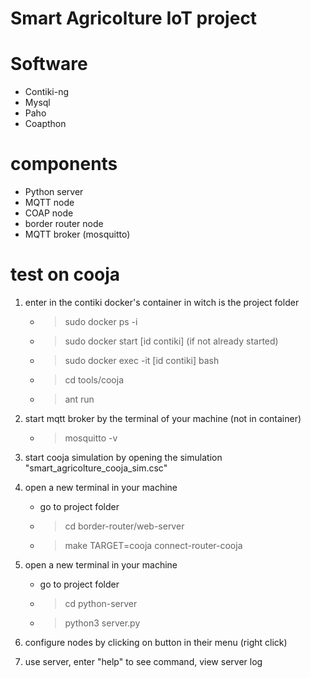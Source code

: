 # Smart Agricolture IoT project


# Software

* Contiki-ng 
* Mysql
* Paho
* Coapthon

# components

* Python server
* MQTT node
* COAP node
* border router node
* MQTT broker (mosquitto)

# test on cooja

1. enter in the contiki docker's container in witch is the project folder
	* > sudo docker ps -i
	* > sudo docker start [id contiki] (if not already started)
	* > sudo docker exec -it [id contiki] bash
	* > cd tools/cooja
	* > ant run

2. start mqtt broker by the terminal of your machine (not in container)
	* > mosquitto -v

3. start cooja simulation by opening the simulation "smart_agricolture_cooja_sim.csc"

4. open a new terminal in your machine
	* go to project folder
	* > cd border-router/web-server
	* > make TARGET=cooja connect-router-cooja

5. open a new terminal in your machine
	* go to project folder
	* > cd python-server
	* > python3 server.py

6. configure nodes by clicking on button in their menu (right click)

7. use server, enter "help" to see command, view server log
	
